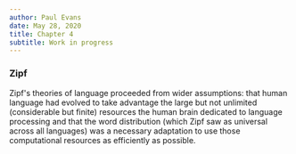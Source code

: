 ```yaml
---
author: Paul Evans
date: May 28, 2020
title: Chapter 4
subtitle: Work in progress
---
```

### Zipf

Zipf's theories of language proceeded from wider assumptions: that
human language had evolved to take advantage the large but not
unlimited (considerable but finite) resources the human brain
dedicated to language processing and that the word distribution
(which Zipf saw as universal across all languages) was a necessary
adaptation to use those computational resources as efficiently as
possible.
